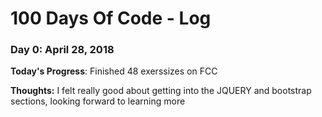# 100 Days Of Code - Log

### Day 0: April 28, 2018 

**Today's Progress**: Finished 48 exerssizes on FCC

**Thoughts:** I felt really good about getting into the JQUERY and bootstrap sections, looking forward to learning more


